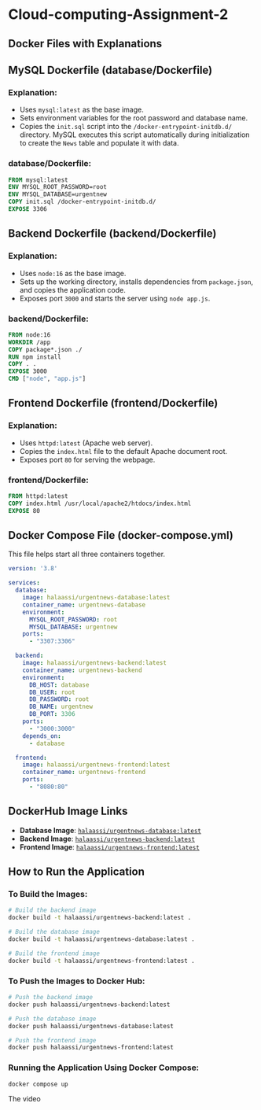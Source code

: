 # Cloud-computing-Assignment-2
## Docker Files with Explanations

## MySQL Dockerfile (database/Dockerfile)

### Explanation:
- Uses `mysql:latest` as the base image.
- Sets environment variables for the root password and database name.
- Copies the `init.sql` script into the `/docker-entrypoint-initdb.d/` directory. MySQL executes this script automatically during initialization to create the `News` table and populate it with data.

### database/Dockerfile:
```dockerfile
FROM mysql:latest
ENV MYSQL_ROOT_PASSWORD=root
ENV MYSQL_DATABASE=urgentnew
COPY init.sql /docker-entrypoint-initdb.d/
EXPOSE 3306
```

## Backend Dockerfile (backend/Dockerfile)

### Explanation:
- Uses `node:16` as the base image.
- Sets up the working directory, installs dependencies from `package.json`, and copies the application code.
- Exposes port `3000` and starts the server using `node app.js`.

### backend/Dockerfile:
```dockerfile
FROM node:16
WORKDIR /app
COPY package*.json ./
RUN npm install
COPY . .
EXPOSE 3000
CMD ["node", "app.js"]
```

## Frontend Dockerfile (frontend/Dockerfile)

### Explanation:
- Uses `httpd:latest` (Apache web server).
- Copies the `index.html` file to the default Apache document root.
- Exposes port `80` for serving the webpage.

### frontend/Dockerfile:
```dockerfile
FROM httpd:latest
COPY index.html /usr/local/apache2/htdocs/index.html
EXPOSE 80
```
## Docker Compose File (docker-compose.yml)

This file helps start all three containers together.

```yaml
version: '3.8'

services:
  database:
    image: halaassi/urgentnews-database:latest
    container_name: urgentnews-database
    environment:
      MYSQL_ROOT_PASSWORD: root
      MYSQL_DATABASE: urgentnew
    ports:
      - "3307:3306"

  backend:
    image: halaassi/urgentnews-backend:latest
    container_name: urgentnews-backend
    environment:
      DB_HOST: database
      DB_USER: root
      DB_PASSWORD: root
      DB_NAME: urgentnew
      DB_PORT: 3306
    ports:
      - "3000:3000"
    depends_on:
      - database

  frontend:
    image: halaassi/urgentnews-frontend:latest
    container_name: urgentnews-frontend
    ports:
      - "8080:80"
```

## DockerHub Image Links

- **Database Image**: [`halaassi/urgentnews-database:latest`](https://hub.docker.com/r/halaassi/urgentnews-database)
- **Backend Image**: [`halaassi/urgentnews-backend:latest`](https://hub.docker.com/r/halaassi/urgentnews-backend)
- **Frontend Image**: [`halaassi/urgentnews-frontend:latest`](https://hub.docker.com/r/halaassi/urgentnews-frontend)




##  How to Run the Application

### To Build the Images:
```sh
# Build the backend image
docker build -t halaassi/urgentnews-backend:latest .

# Build the database image
docker build -t halaassi/urgentnews-database:latest .

# Build the frontend image
docker build -t halaassi/urgentnews-frontend:latest .
```

### To Push the Images to Docker Hub:
```sh
# Push the backend image
docker push halaassi/urgentnews-backend:latest

# Push the database image
docker push halaassi/urgentnews-database:latest

# Push the frontend image
docker push halaassi/urgentnews-frontend:latest
```

### Running the Application Using Docker Compose:
```sh
docker compose up
```

The video
 



